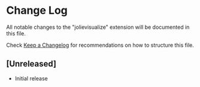 # Change Log

All notable changes to the "jolievisualize" extension will be documented in this file.

Check [Keep a Changelog](http://keepachangelog.com/) for recommendations on how to structure this file.

## [Unreleased]

- Initial release